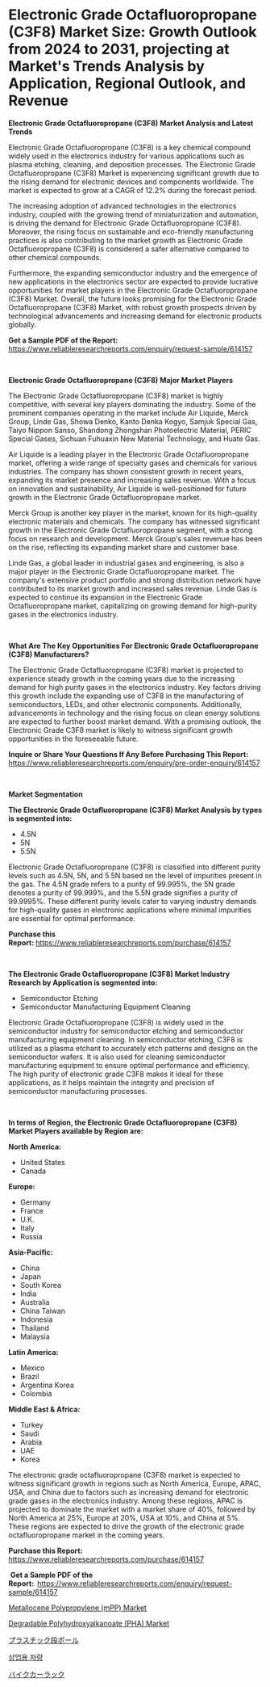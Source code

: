 <p><h1>Electronic Grade Octafluoropropane (C3F8) Market Size: Growth Outlook from 2024 to 2031, projecting at Market's Trends Analysis by Application, Regional Outlook, and Revenue</h1></p><p><strong>Electronic Grade Octafluoropropane (C3F8) Market Analysis and Latest Trends</strong></p>
<p><p>Electronic Grade Octafluoropropane (C3F8) is a key chemical compound widely used in the electronics industry for various applications such as plasma etching, cleaning, and deposition processes. The Electronic Grade Octafluoropropane (C3F8) Market is experiencing significant growth due to the rising demand for electronic devices and components worldwide. The market is expected to grow at a CAGR of 12.2% during the forecast period.</p><p>The increasing adoption of advanced technologies in the electronics industry, coupled with the growing trend of miniaturization and automation, is driving the demand for Electronic Grade Octafluoropropane (C3F8). Moreover, the rising focus on sustainable and eco-friendly manufacturing practices is also contributing to the market growth as Electronic Grade Octafluoropropane (C3F8) is considered a safer alternative compared to other chemical compounds.</p><p>Furthermore, the expanding semiconductor industry and the emergence of new applications in the electronics sector are expected to provide lucrative opportunities for market players in the Electronic Grade Octafluoropropane (C3F8) Market. Overall, the future looks promising for the Electronic Grade Octafluoropropane (C3F8) Market, with robust growth prospects driven by technological advancements and increasing demand for electronic products globally.</p></p>
<p><strong>Get a Sample PDF of the Report:&nbsp;</strong> <a href="https://www.reliableresearchreports.com/enquiry/request-sample/614157">https://www.reliableresearchreports.com/enquiry/request-sample/614157</a></p>
<p>&nbsp;</p>
<p><strong>Electronic Grade Octafluoropropane (C3F8) Major Market Players</strong></p>
<p><p>The Electronic Grade Octafluoropropane (C3F8) market is highly competitive, with several key players dominating the industry. Some of the prominent companies operating in the market include Air Liquide, Merck Group, Linde Gas, Showa Denko, Kanto Denka Kogyo, Samjuk Special Gas, Taiyo Nippon Sanso, Shandong Zhongshan Photoelectric Material, PERIC Special Gases, Sichuan Fuhuaxin New Material Technology, and Huate Gas.</p><p>Air Liquide is a leading player in the Electronic Grade Octafluoropropane market, offering a wide range of specialty gases and chemicals for various industries. The company has shown consistent growth in recent years, expanding its market presence and increasing sales revenue. With a focus on innovation and sustainability, Air Liquide is well-positioned for future growth in the Electronic Grade Octafluoropropane market.</p><p>Merck Group is another key player in the market, known for its high-quality electronic materials and chemicals. The company has witnessed significant growth in the Electronic Grade Octafluoropropane segment, with a strong focus on research and development. Merck Group's sales revenue has been on the rise, reflecting its expanding market share and customer base.</p><p>Linde Gas, a global leader in industrial gases and engineering, is also a major player in the Electronic Grade Octafluoropropane market. The company's extensive product portfolio and strong distribution network have contributed to its market growth and increased sales revenue. Linde Gas is expected to continue its expansion in the Electronic Grade Octafluoropropane market, capitalizing on growing demand for high-purity gases in the electronics industry.</p></p>
<p>&nbsp;</p>
<p><strong>What Are The Key Opportunities For Electronic Grade Octafluoropropane (C3F8) Manufacturers?</strong></p>
<p><p>The Electronic Grade Octafluoropropane (C3F8) market is projected to experience steady growth in the coming years due to the increasing demand for high purity gases in the electronics industry. Key factors driving this growth include the expanding use of C3F8 in the manufacturing of semiconductors, LEDs, and other electronic components. Additionally, advancements in technology and the rising focus on clean energy solutions are expected to further boost market demand. With a promising outlook, the Electronic Grade C3F8 market is likely to witness significant growth opportunities in the foreseeable future.</p></p>
<p><strong>Inquire or Share Your Questions If Any Before Purchasing This Report:</strong> <a href="https://www.reliableresearchreports.com/enquiry/pre-order-enquiry/614157">https://www.reliableresearchreports.com/enquiry/pre-order-enquiry/614157</a></p>
<p>&nbsp;</p>
<p><strong>Market Segmentation</strong></p>
<p><strong>The Electronic Grade Octafluoropropane (C3F8) Market Analysis by types is segmented into:</strong></p>
<p><ul><li>4.5N</li><li>5N</li><li>5.5N</li></ul></p>
<p><p>Electronic Grade Octafluoropropane (C3F8) is classified into different purity levels such as 4.5N, 5N, and 5.5N based on the level of impurities present in the gas. The 4.5N grade refers to a purity of 99.995%, the 5N grade denotes a purity of 99.999%, and the 5.5N grade signifies a purity of 99.9995%. These different purity levels cater to varying industry demands for high-quality gases in electronic applications where minimal impurities are essential for optimal performance.</p></p>
<p><strong>Purchase this Report:&nbsp;</strong><a href="https://www.reliableresearchreports.com/purchase/614157">https://www.reliableresearchreports.com/purchase/614157</a></p>
<p>&nbsp;</p>
<p><strong>The Electronic Grade Octafluoropropane (C3F8) Market Industry Research by Application is segmented into:</strong></p>
<p><ul><li>Semiconductor Etching</li><li>Semiconductor Manufacturing Equipment Cleaning</li></ul></p>
<p><p>Electronic Grade Octafluoropropane (C3F8) is widely used in the semiconductor industry for semiconductor etching and semiconductor manufacturing equipment cleaning. In semiconductor etching, C3F8 is utilized as a plasma etchant to accurately etch patterns and designs on the semiconductor wafers. It is also used for cleaning semiconductor manufacturing equipment to ensure optimal performance and efficiency. The high purity of electronic grade C3F8 makes it ideal for these applications, as it helps maintain the integrity and precision of semiconductor manufacturing processes.</p></p>
<p>&nbsp;</p>
<p><strong>In terms of Region, the Electronic Grade Octafluoropropane (C3F8) Market Players available by Region are:</strong></p>
<p>
    <p> <strong> North America: </strong>
        <ul>
            <li>United States</li>
            <li>Canada</li>
        </ul>
        </p> 
    <p> <strong> Europe: </strong>
        <ul>
            <li>Germany</li>
            <li>France</li>
            <li>U.K.</li>
            <li>Italy</li>
            <li>Russia</li>
        </ul>
        </p> 
    <p> <strong> Asia-Pacific: </strong>
        <ul>
            <li>China</li>
            <li>Japan</li>
            <li>South Korea</li>
            <li>India</li>
            <li>Australia</li>
            <li>China Taiwan</li>
            <li>Indonesia</li>
            <li>Thailand</li>
            <li>Malaysia</li>
        </ul>
        </p> 
    <p> <strong> Latin America: </strong>
        <ul>
            <li>Mexico</li>
            <li>Brazil</li>
            <li>Argentina Korea</li>
            <li>Colombia</li>
        </ul>
        </p> 
    <p> <strong> Middle East & Africa: </strong>
        <ul>
            <li>Turkey</li>
            <li>Saudi</li>
            <li>Arabia</li>
            <li>UAE</li>
            <li>Korea</li>
        </ul>
    </p>
    </p>
<p><p>The electronic grade octafluoropropane (C3F8) market is expected to witness significant growth in regions such as North America, Europe, APAC, USA, and China due to factors such as increasing demand for electronic grade gases in the electronics industry. Among these regions, APAC is projected to dominate the market with a market share of 40%, followed by North America at 25%, Europe at 20%, USA at 10%, and China at 5%. These regions are expected to drive the growth of the electronic grade octafluoropropane market in the coming years.</p></p>
<p><strong>Purchase this Report: </strong><a href="https://www.reliableresearchreports.com/purchase/614157">https://www.reliableresearchreports.com/purchase/614157</a></p>
<p>&nbsp;<strong>Get a Sample PDF of the Report:&nbsp;&nbsp;</strong><a href="https://www.reliableresearchreports.com/enquiry/request-sample/614157">https://www.reliableresearchreports.com/enquiry/request-sample/614157</a></p>
<p><strong></strong></p>
<p><p><a href="https://github.com/bobicer/Market-Research-Report-List-2/blob/main/metallocene-polypropylene-mpp-market.md">Metallocene Polypropylene (mPP) Market</a></p><p><a href="https://github.com/timeliteaut/Market-Research-Report-List-1/blob/main/degradable-polyhydroxyalkanoate-pha-market.md">Degradable Polyhydroxyalkanoate (PHA) Market</a></p><p><a href="https://medium.com/@rudysimonis2023/%E3%83%97%E3%83%A9%E3%82%B9%E3%83%81%E3%83%83%E3%82%AF%E8%A3%BD%E3%81%AE%E6%B3%A2%E5%9E%8B%E6%AE%B5%E3%83%9C%E3%83%BC%E3%83%AB%E5%B8%82%E5%A0%B4%E3%81%AE%E3%83%88%E3%83%AC%E3%83%B3%E3%83%89%E3%81%A8%E5%B8%82%E5%A0%B4%E5%88%86%E6%9E%90%E3%81%AF-2024%E5%B9%B4%E3%81%8B%E3%82%892031%E5%B9%B4%E3%81%BE%E3%81%A7%E3%81%AE%E6%9C%9F%E9%96%93%E3%81%AB%E4%BA%88%E6%B8%AC%E3%81%95%E3%82%8C%E3%81%A6%E3%81%84%E3%81%BE%E3%81%99-14b0806d8bc9">プラスチック段ボール</a></p><p><a href="https://medium.com/@constantinvon/%EC%83%81%EC%97%85-%EC%B0%A8%EB%9F%89-%EC%8B%9C%EC%9E%A5-%EA%B7%9C%EB%AA%A8%EB%8A%94-%EA%B8%80%EB%A1%9C%EB%B2%8C-%EC%82%B0%EC%97%85%EC%97%90%EC%84%9C-%EC%B5%9C%EC%A0%81%EC%9D%98-%EB%A7%88%EC%BC%80%ED%8C%85-%EC%B1%84%EB%84%90%EC%9D%84-%EB%82%98%ED%83%80%EB%83%85%EB%8B%88%EB%8B%A4-0e2864dbbb89">상업용 차량</a></p><p><a href="https://medium.com/@verniebarton2023/%E8%87%AA%E8%BB%A2%E8%BB%8A%E3%82%AB%E3%83%BC%E3%83%A9%E3%83%83%E3%82%AF%E5%B8%82%E5%A0%B4%E3%81%AE%E6%B4%9E%E5%AF%9F-%E5%B8%82%E5%A0%B4%E5%8B%95%E5%90%91-%E6%88%90%E9%95%B7-2024%E5%B9%B4%E3%81%8B%E3%82%892031%E5%B9%B4%E3%81%BE%E3%81%A7%E3%81%AE%E4%BA%88%E6%B8%AC-37b8e17e06bb">バイクカーラック</a></p></p>